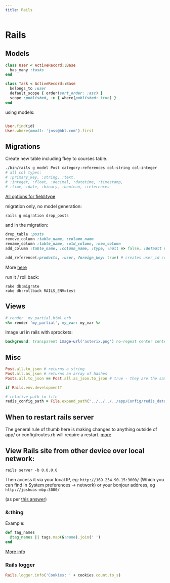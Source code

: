 ```yaml
---
title: Rails
---
```


<h1>Rails</h1>

<h2>Models</h2>

~~~ruby
class User < ActiveRecord::Base
  has_many :tasks
end

class Task < ActiveRecord::Base
  belongs_to :user
  default_scope { order(sort_order: :asc) }
  scope :published, -> { where(published: true) }
end
~~~

using models:

~~~ruby

User.find(id)
User.where(email: 'joss@bbl.com').first
~~~

<h2>Migrations</h2>


Create new table including fkey to courses table.

~~~bash
./bin/rails g model Post category:references col:string col:integer
# all col types:
# :primary_key, :string, :text,
# :integer, :float, :decimal, :datetime, :timestamp,
# :time, :date, :binary, :boolean, :references
~~~

[All options for  field:type](http://stackoverflow.com/questions/4384284/rails-generate-model-fieldtype-what-are-the-options-for-fieldtype)


migration only, no model generation:

~~~ruby
rails g migration drop_posts
~~~

and in the migration:

~~~ruby
drop_table :posts
remove_column :table_name, :column_name
rename_column :table_name, :old_column, :new_column
add_column :table_name, :column_name, :type, :null => false, :default => ''

add_reference(:products, :user, foreign_key: true) # creates user_id col, with proper fkey index
~~~

More [here](http://edgeapi.rubyonrails.org/classes/ActiveRecord/ConnectionAdapters/SchemaStatements.html#method-i-add_reference)

run it / roll back:

~~~markup
rake db:migrate
rake db:rollback RAILS_ENV=test
~~~

<h2>Views</h2>

~~~ruby
# render _my_partial.html.erb
<%= render 'my_partial', my_var: my_var %>
~~~

Image url in rails with sprockets:

~~~scss
background: transparent image-url('asterix.png') no-repeat center center;
~~~

<h2>Misc</h2>

~~~ruby
Post.all.to_json # returns a string
Post.all.as_json # returns an array of hashes
Posts.all.to_json == Post.all.as_json.to_json # true - they are the same.
~~~

~~~ruby
if Rails.env.development?
~~~

~~~ruby
# relative path to file
redis_config_path = File.expand_path("../../../../app/Config/redis_database_numbers.json", __FILE__)
~~~

<h2>When to restart rails server</h2>

The general rule of thumb here is making changes to anything outside of app/ or config/routes.rb will require a restart. [more](http://stackoverflow.com/questions/17729345/when-do-i-need-to-restart-server-in-rails)

<h2>View Rails site from other device over local network:</h2>

~~~
rails server -b 0.0.0.0
~~~

Then access it via your local IP, eg: `http://169.254.90.15:3000/` (Which you can find in System preferences -> network) or your bonjour address, eg `http://joshuas-mbp:3000/`

(as per [this answer](http://stackoverflow.com/a/28948293/1373987))


### &:thing

Example:

~~~ruby
def tag_names
  @tag_names || tags.map(&:name).join(' ')
end
~~~

[More info](http://stackoverflow.com/questions/1217088/what-does-mapname-mean-in-ruby)

### Rails logger

~~~ruby
Rails.logger.info('Cookies: ' + cookies.count.to_s)
~~~